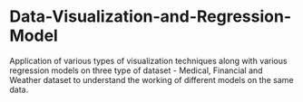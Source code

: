 # Data-Visualization-and-Regression-Model
Application of various types of visualization techniques along with various regression models on three type of dataset - Medical, Financial and Weather dataset to understand the working of different models on the same data.
